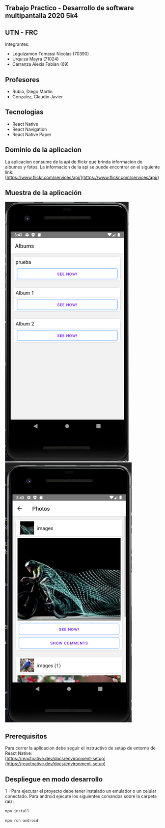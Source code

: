 ## Trabajo Practico - Desarrollo de software multipantalla 2020 5k4
## UTN - FRC 
Integrantes:
+ Leguizamon Tomassi Nicolas (70390) <br>
+ Urquiza Mayra (71024) <br>
+ Carranza Alexis Fabian (69) <br>
## Profesores
+ Rubio, Diego Martin
+ Gonzalez, Claudio Javier
## Tecnologias
* React Native
* React Navigation
* React Native Paper
## Dominio de la aplicacion
La aplicacion consume de la api de flickr que brinda informacion de albumes y fotos.
La informacion de la api se puede encontrar en el siguiente link: <br>
[https://www.flickr.com/services/api/](https://www.flickr.com/services/api/)
## Muestra de la aplicación
![Home](.readme-static/home.png) <br>
![Photo](.readme-static/photos.png) <br>
## Prerequisitos
Para correr la aplicacion debe seguir el instructivo de setup de entorno de React Native: <br>
[https://reactnative.dev/docs/environment-setup](https://reactnative.dev/docs/environment-setup)
## Despliegue en modo desarrollo
1 - Para ejecutar el proyecto debe tener instalado un emulador o un celular conectado. 
Para android ejecute los siguientes comandos sobre la carpeta raiz:
```bash
npm install
```
```bash
npm run android
```
